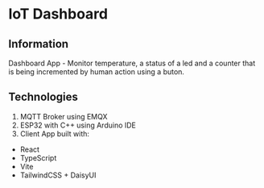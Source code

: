 # IoT Dashboard 

## Information

Dashboard App - Monitor temperature, a status of a led and a counter that is being incremented by human action using a buton.

## Technologies

1. MQTT Broker using EMQX
2. ESP32 with C++ using Arduino IDE
3. Client App built with: 
  - React
  - TypeScript
  - Vite
  - TailwindCSS + DaisyUI
